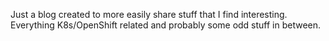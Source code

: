 Just a blog created to more easily share stuff that I find interesting. Everything K8s/OpenShift related and probably some odd stuff in between.
